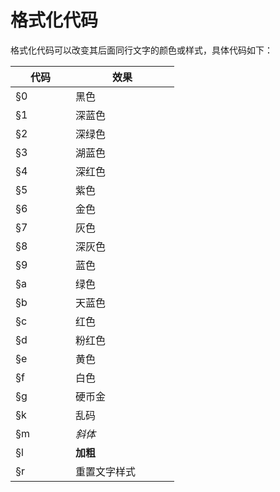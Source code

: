 <!-- community/creation/tutorialFormattingCode -->

# 格式化代码

格式化代码可以改变其后面同行文字的颜色或样式，具体代码如下：

<table class="font20 border">
    <thead>
        <tr class="align-left">
            <th style="width:80px">代码</th><th style="width:150px;">效果</th>
        </tr>
    </thead>
    <tbody>
        <tr>
            <td>§0</td><td class="stroke black"><div class="block15 bg-color-black"></div>黑色</td>
        </tr>
        <tr>
            <td>§1</td><td class="stroke dark-blue"><div class="block15 bg-color-dark-blue"></div>深蓝色</td>
        </tr>
        <tr>
            <td>§2</td><td class="stroke dark-green"><div class="block15 bg-color-dark-green"></div>深绿色</td>
        </tr>
        <tr>
            <td>§3</td><td class="stroke dark-aqua"><div class="block15 bg-color-dark-aqua"></div>湖蓝色</td>
        </tr>
        <tr>
            <td>§4</td><td class="stroke dark-red"><div class="block15 bg-color-dark-red"></div>深红色</td>
        </tr>
        <tr>
            <td>§5</td><td class="stroke dark-purple"><div class="block15 bg-color-dark-purple"></div>紫色</td>
        </tr>
        <tr>
            <td>§6</td><td class="stroke gold"><div class="block15 bg-color-gold"></div>金色</td>
        </tr>
        <tr>
            <td>§7</td><td class="stroke gray"><div class="block15 bg-color-gray"></div>灰色</td>
        </tr>
        <tr>
            <td>§8</td><td class="stroke dark-gray"><div class="block15 bg-color-dark-gray"></div>深灰色</td>
        </tr>
        <tr>
            <td>§9</td><td class="stroke blue"><div class="block15 bg-color-blue"></div>蓝色</td>
        </tr>
        <tr>
            <td>§a</td><td class="stroke green"><div class="block15 bg-color-green"></div>绿色</td>
        </tr>
        <tr>
            <td>§b</td><td class="stroke aqua"><div class="block15 bg-color-aqua"></div>天蓝色</td>
        </tr>
        <tr>
            <td>§c</td><td class="stroke red"><div class="block15 bg-color-red"></div>红色</td>
        </tr>
        <tr>
            <td>§d</td><td class="stroke light-purple"><div class="block15 bg-color-light-purple"></div>粉红色</td>
        </tr>
        <tr>
            <td>§e</td><td class="stroke yellow"><div class="block15 bg-color-yellow"></div>黄色</td>
        </tr>
        <tr>
            <td>§f</td><td class="stroke white"><div class="block15 bg-color-white"></div>白色</td>
        </tr>
        <tr>
            <td>§g</td><td class="stroke minecoin-gold"><div class="block15 bg-color-minecoin-gold"></div>硬币金</td>
        </tr>
        <tr>
            <td>§k</td><td>乱码</td>
        </tr>
        <tr>
            <td>§m</td><td><i>斜体</i></td>
        </tr>
        <tr>
            <td>§l</td><td><b>加粗</b></td>
        </tr>
        <tr>
            <td>§r</td><td>重置文字样式</td>
        </tr>
    </tbody>
</table>

<!--● 其他
 money
 护甲
 饱食度-->
